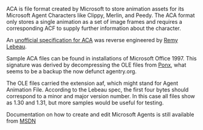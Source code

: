 ACA is file format created by Microsoft to store animation assets for its Microsoft Agent Characters like Clippy, Merlin, and Peedy. The ACA format only stores a single animation as a set of image frames and requires a corresponding ACF to supply further information about the character.

An [unofficial specification for ACA](MSAgentDataSpecification_v1_3.htm) was reverse engineered by [Remy Lebeau](http://www.lebeausoftware.org/).

Sample ACA files can be found in installations of Microsoft Office 1997. This signature was derived by decompressing the OLE files from [Ponx](http://www.ponx.org/msagent/Acs/), what seems to be a backup the now defunct agentry.org.

The OLE files carried the extension aaf, which might stand for Agent Animation File. According to the Lebeau spec, the first four bytes should correspond to a minor and major version number. In this case all files show as 1.30 and 1.31, but more samples would be useful for testing.

Documentation on how to create and edit Microsoft Agents is still available from [MSDN](https://msdn.microsoft.com/en-us/library/windows/desktop/ms695797.aspx)